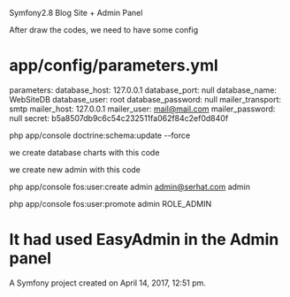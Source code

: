 Symfony2.8 Blog Site + Admin Panel

After draw the codes, we need to have some config

 # app/config/parameters.yml
parameters:
    database_host: 127.0.0.1
    database_port: null
    database_name: WebSiteDB
    database_user: root
    database_password: null
    mailer_transport: smtp
    mailer_host: 127.0.0.1
    mailer_user: mail@mail.com
    mailer_password: null
    secret: b5a8507db9c6c54c232511fa062f84c2ef0d840f


php app/console doctrine:schema:update --force

we create database charts with this code


we create new admin with this code

 php app/console fos:user:create admin admin@serhat.com admin

 php app/console fos:user:promote admin ROLE_ADMIN

It had used EasyAdmin in the Admin panel
====

A Symfony project created on April 14, 2017, 12:51 pm.
